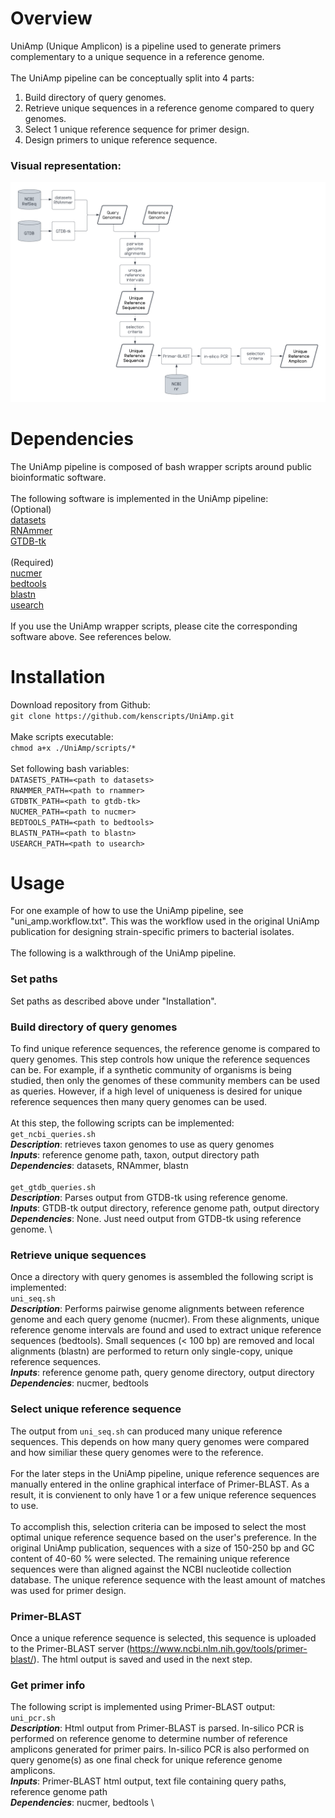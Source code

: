 # Overview
UniAmp (Unique Amplicon) is a pipeline used to generate primers complementary to a unique sequence in a reference genome.  \
\
The UniAmp pipeline can be conceptually split into 4 parts:
1. Build directory of query genomes.
2. Retrieve unique sequences in a reference genome compared to query genomes.
3. Select 1 unique reference sequence for primer design.
4. Design primers to unique reference sequence.
### Visual representation:
![UniAmp](https://github.com/kenscripts/UniAmp/blob/main/UniAmp.v2.png)
# Dependencies
The UniAmp pipeline is composed of bash wrapper scripts around public bioinformatic software.  \
\
The following software is implemented in the UniAmp pipeline:  \
(Optional)  \
[datasets](https://www.ncbi.nlm.nih.gov/datasets)  \
[RNAmmer](https://services.healthtech.dtu.dk/service.php?RNAmmer-1.2)  \
[GTDB-tk](https://github.com/Ecogenomics/GTDBTk)  \
\
(Required)  \
[nucmer](https://sourceforge.net/projects/mummer/)  \
[bedtools](https://github.com/arq5x/bedtools2)  \
[blastn](https://www.ncbi.nlm.nih.gov/books/NBK52640/)  \
[usearch](https://drive5.com/usearch/download.html)  \
\
If you use the UniAmp wrapper scripts, please cite the corresponding software above. See references below.
# Installation
Download repository from Github:  \
`git clone https://github.com/kenscripts/UniAmp.git`  \
\
Make scripts executable:  \
`chmod a+x ./UniAmp/scripts/*`  \
\
Set following bash variables:  \
`DATASETS_PATH=<path to datasets>`  \
`RNAMMER_PATH=<path to rnammer>`  \
`GTDBTK_PATH=<path to gtdb-tk>`  \
`NUCMER_PATH=<path to nucmer>`  \
`BEDTOOLS_PATH=<path to bedtools>`  \
`BLASTN_PATH=<path to blastn>`  \
`USEARCH_PATH=<path to usearch>`
# Usage
For one example of how to use the UniAmp pipeline, see "uni_amp.workflow.txt". This was the workflow used in the original UniAmp publication for designing strain-specific primers to bacterial isolates.  \
\
The following is a walkthrough of the UniAmp pipeline.
### Set paths
Set paths as described above under "Installation".
### Build directory of query genomes
To find unique reference sequences, the reference genome is compared to query genomes. This step controls how unique the reference sequences can be. For example, if a synthetic community of organisms is being studied, then only the genomes of these community members can be used as queries. However, if a high level of uniqueness is desired for unique reference sequences then many query genomes can be used. \
\
At this step, the following scripts can be implemented:  \
`get_ncbi_queries.sh`  \
***Description***: retrieves taxon genomes to use as query genomes  \
***Inputs***: reference genome path, taxon, output directory path  \
***Dependencies***: datasets, RNAmmer, blastn \
\
`get_gtdb_queries.sh`  \
***Description***: Parses output from GTDB-tk using reference genome.  \
***Inputs***: GTDB-tk output directory, reference genome path, output directory  \
***Dependencies***: None. Just need output from GTDB-tk using reference genome.  \
### Retrieve unique sequences
Once a directory with query genomes is assembled the following script is implemented:  \
`uni_seq.sh`  \
***Description***: Performs pairwise genome alignments between reference genome and each query genome (nucmer). From these alignments, unique reference genome intervals are found and used to extract unique reference sequences (bedtools). Small sequences (< 100 bp) are removed and local alignments (blastn) are performed to return only single-copy, unique reference sequences.  \
***Inputs***: reference genome path, query genome directory, output directory  \
***Dependencies***: nucmer, bedtools 
### Select unique reference sequence
The output from `uni_seq.sh` can produced many unique reference sequences. This depends on how many query genomes were compared and how similiar these query genomes were to the reference.  \
\
For the later steps in the UniAmp pipeline, unique reference sequences are manually entered in the online graphical interface of Primer-BLAST. As a result, it is convienent to only have 1 or a few unique reference sequences to use.  \
\
To accomplish this, selection criteria can be imposed to select the most optimal unique reference sequence based on the user's preference. In the original UniAmp publication, sequences with a size of 150-250 bp and GC content of 40-60 % were selected. The remaining unique reference sequences were than aligned against the NCBI nucleotide collection database. The unique reference sequence with the least amount of matches was used for primer design.
### Primer-BLAST
Once a unique reference sequence is selected, this sequence is uploaded to the Primer-BLAST server (https://www.ncbi.nlm.nih.gov/tools/primer-blast/). The html output is saved and used in the next step.
### Get primer info
The following script is implemented using Primer-BLAST output:  \
`uni_pcr.sh`  \
***Description***: Html output from Primer-BLAST is parsed. In-silico PCR is performed on reference genome to determine number of reference amplicons generated for primer pairs. In-silico PCR is also performed on query genome(s) as one final check for unique reference genome amplicons.  \
***Inputs***: Primer-BLAST html output, text file containing query paths, reference genome path  \
***Dependencies***: nucmer, bedtools  \
